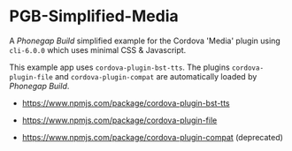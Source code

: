# PGB-Simplified-Media

A *Phonegap Build* simplified example for the Cordova 'Media' plugin using `cli-6.0.0` which uses minimal CSS & Javascript.

This example app uses `cordova-plugin-bst-tts`. The plugins `cordova-plugin-file` and `cordova-plugin-compat` are automatically loaded by *Phonegap Build*.

* https://www.npmjs.com/package/cordova-plugin-bst-tts


* https://www.npmjs.com/package/cordova-plugin-file
* https://www.npmjs.com/package/cordova-plugin-compat (deprecated)




